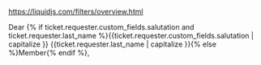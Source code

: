 https://liquidjs.com/filters/overview.html


Dear {% if ticket.requester.custom_fields.salutation and ticket.requester.last_name %}{{ticket.requester.custom_fields.salutation | capitalize }} {{ticket.requester.last_name | capitalize }}{% else %}Member{% endif %}​,
